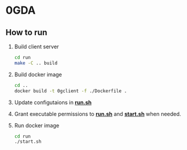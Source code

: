# 0GDA

## How to run

1. Build client server

    ```bash
    cd run
    make -C .. build
    ```

2. Build docker image

    ```bash
    cd ..
    docker build -t 0gclient -f ./Dockerfile .
    ```

3. Update configutaions in **[run.sh](run.sh)**

4. Grant executable permissions to **[run.sh](run.sh)** and **[start.sh](start.sh)** when needed.

5. Run docker image
    ```bash
    cd run
    ./start.sh
    ```

